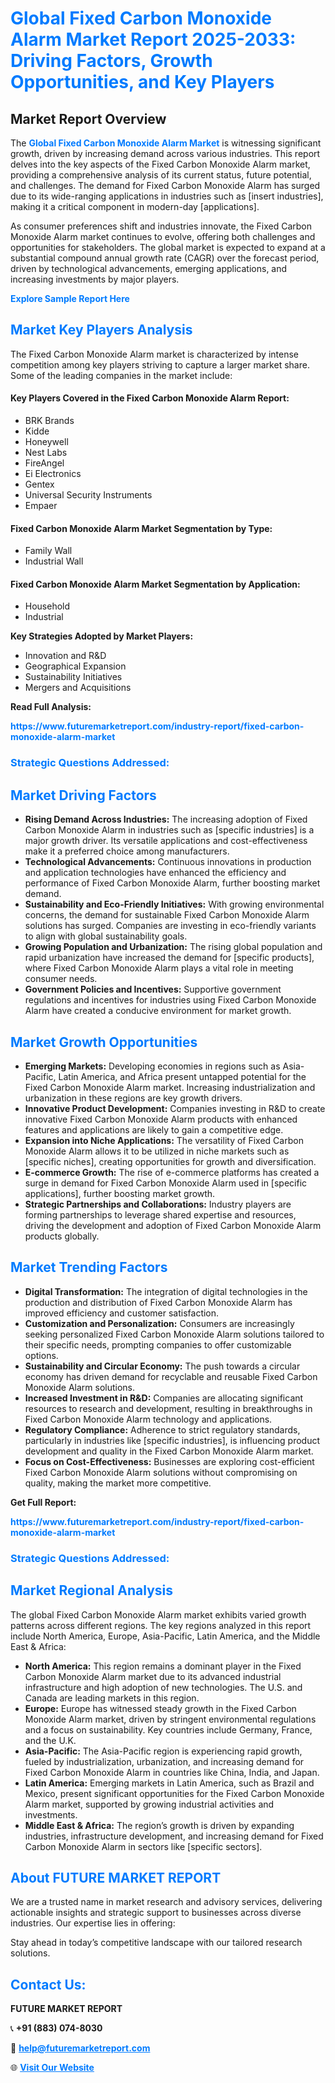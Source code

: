 <h1 style="color: #007BFF;">Global Fixed Carbon Monoxide Alarm Market Report 2025-2033: Driving Factors, Growth Opportunities, and Key Players</h1>

<section id="overview">
<h2>Market Report Overview</h2>
<p>The <a href="https://www.futuremarketreport.com/industry-report/fixed-carbon-monoxide-alarm-market" style="color: #007BFF; text-decoration: none;"><strong>Global Fixed Carbon Monoxide Alarm Market</strong></a> is witnessing significant growth, driven by increasing demand across various industries. This report delves into the key aspects of the Fixed Carbon Monoxide Alarm market, providing a comprehensive analysis of its current status, future potential, and challenges. The demand for Fixed Carbon Monoxide Alarm has surged due to its wide-ranging applications in industries such as [insert industries], making it a critical component in modern-day [applications].</p>
<p>As consumer preferences shift and industries innovate, the Fixed Carbon Monoxide Alarm market continues to evolve, offering both challenges and opportunities for stakeholders. The global market is expected to expand at a substantial compound annual growth rate (CAGR) over the forecast period, driven by technological advancements, emerging applications, and increasing investments by major players.</p>
</section>

<section id="overview">
<p><a href="https://www.futuremarketreport.com/request-sample/reportId=53053" style="color: #007BFF; text-decoration: none;"><strong>Explore Sample Report Here</strong></a></p>
</section>

<section id="key-players">
<h2 style="color: #007BFF;">Market Key Players Analysis</h2>
<p>The Fixed Carbon Monoxide Alarm market is characterized by intense competition among key players striving to capture a larger market share. Some of the leading companies in the market include:</p>
<h4>Key Players Covered in the Fixed Carbon Monoxide Alarm Report:</h4>
<ul><li>BRK Brands</li><li>Kidde</li><li>Honeywell</li><li>Nest Labs</li><li>FireAngel</li><li>Ei Electronics</li><li>Gentex</li><li>Universal Security Instruments</li><li>Empaer</li></ul>
<h4>Fixed Carbon Monoxide Alarm Market Segmentation by Type:</h4>
<ul><li>Family Wall</li><li>Industrial Wall</li></ul>

<h4>Fixed Carbon Monoxide Alarm Market Segmentation by Application:</h4>
<ul><li>Household</li><li>Industrial</li></ul>
<p><strong>Key Strategies Adopted by Market Players:</strong></p>
<ul>
<li>Innovation and R&D</li>
<li>Geographical Expansion</li>
<li>Sustainability Initiatives</li>
<li>Mergers and Acquisitions</li>
</ul>
</section>

<section>
<p><strong>Read Full Analysis: </strong></p><a href="https://www.futuremarketreport.com/industry-report/fixed-carbon-monoxide-alarm-market" style="color: #007BFF; text-decoration: none;"><strong>https://www.futuremarketreport.com/industry-report/fixed-carbon-monoxide-alarm-market</strong></a>
<h3 style="color: #007BFF;">Strategic Questions Addressed:</h3>
</section>

<section id="driving-factors">
<h2 style="color: #007BFF;">Market Driving Factors</h2>
<ul>
<li><strong>Rising Demand Across Industries:</strong> The increasing adoption of Fixed Carbon Monoxide Alarm in industries such as [specific industries] is a major growth driver. Its versatile applications and cost-effectiveness make it a preferred choice among manufacturers.</li>
<li><strong>Technological Advancements:</strong> Continuous innovations in production and application technologies have enhanced the efficiency and performance of Fixed Carbon Monoxide Alarm, further boosting market demand.</li>
<li><strong>Sustainability and Eco-Friendly Initiatives:</strong> With growing environmental concerns, the demand for sustainable Fixed Carbon Monoxide Alarm solutions has surged. Companies are investing in eco-friendly variants to align with global sustainability goals.</li>
<li><strong>Growing Population and Urbanization:</strong> The rising global population and rapid urbanization have increased the demand for [specific products], where Fixed Carbon Monoxide Alarm plays a vital role in meeting consumer needs.</li>
<li><strong>Government Policies and Incentives:</strong> Supportive government regulations and incentives for industries using Fixed Carbon Monoxide Alarm have created a conducive environment for market growth.</li>
</ul>
</section>

<section id="growth-opportunities">
<h2 style="color: #007BFF;">Market Growth Opportunities</h2>
<ul>
<li><strong>Emerging Markets:</strong> Developing economies in regions such as Asia-Pacific, Latin America, and Africa present untapped potential for the Fixed Carbon Monoxide Alarm market. Increasing industrialization and urbanization in these regions are key growth drivers.</li>
<li><strong>Innovative Product Development:</strong> Companies investing in R&D to create innovative Fixed Carbon Monoxide Alarm products with enhanced features and applications are likely to gain a competitive edge.</li>
<li><strong>Expansion into Niche Applications:</strong> The versatility of Fixed Carbon Monoxide Alarm allows it to be utilized in niche markets such as [specific niches], creating opportunities for growth and diversification.</li>
<li><strong>E-commerce Growth:</strong> The rise of e-commerce platforms has created a surge in demand for Fixed Carbon Monoxide Alarm used in [specific applications], further boosting market growth.</li>
<li><strong>Strategic Partnerships and Collaborations:</strong> Industry players are forming partnerships to leverage shared expertise and resources, driving the development and adoption of Fixed Carbon Monoxide Alarm products globally.</li>
</ul>
</section>

<section id="trending-factors">
<h2 style="color: #007BFF;">Market Trending Factors</h2>
<ul>
<li><strong>Digital Transformation:</strong> The integration of digital technologies in the production and distribution of Fixed Carbon Monoxide Alarm has improved efficiency and customer satisfaction.</li>
<li><strong>Customization and Personalization:</strong> Consumers are increasingly seeking personalized Fixed Carbon Monoxide Alarm solutions tailored to their specific needs, prompting companies to offer customizable options.</li>
<li><strong>Sustainability and Circular Economy:</strong> The push towards a circular economy has driven demand for recyclable and reusable Fixed Carbon Monoxide Alarm solutions.</li>
<li><strong>Increased Investment in R&D:</strong> Companies are allocating significant resources to research and development, resulting in breakthroughs in Fixed Carbon Monoxide Alarm technology and applications.</li>
<li><strong>Regulatory Compliance:</strong> Adherence to strict regulatory standards, particularly in industries like [specific industries], is influencing product development and quality in the Fixed Carbon Monoxide Alarm market.</li>
<li><strong>Focus on Cost-Effectiveness:</strong> Businesses are exploring cost-efficient Fixed Carbon Monoxide Alarm solutions without compromising on quality, making the market more competitive.</li>
</ul>
</section>

<section>
<p><strong>Get Full Report: </strong></p><a href="https://www.futuremarketreport.com/industry-report/fixed-carbon-monoxide-alarm-market" style="color: #007BFF; text-decoration: none;"><strong>https://www.futuremarketreport.com/industry-report/fixed-carbon-monoxide-alarm-market</strong></a>
<h3 style="color: #007BFF;">Strategic Questions Addressed:</h3>
</section>


<section id="regional-analysis">
<h2 style="color: #007BFF;">Market Regional Analysis</h2>
<p>The global Fixed Carbon Monoxide Alarm market exhibits varied growth patterns across different regions. The key regions analyzed in this report include North America, Europe, Asia-Pacific, Latin America, and the Middle East & Africa:</p>
<ul>
<li><strong>North America:</strong> This region remains a dominant player in the Fixed Carbon Monoxide Alarm market due to its advanced industrial infrastructure and high adoption of new technologies. The U.S. and Canada are leading markets in this region.</li>
<li><strong>Europe:</strong> Europe has witnessed steady growth in the Fixed Carbon Monoxide Alarm market, driven by stringent environmental regulations and a focus on sustainability. Key countries include Germany, France, and the U.K.</li>
<li><strong>Asia-Pacific:</strong> The Asia-Pacific region is experiencing rapid growth, fueled by industrialization, urbanization, and increasing demand for Fixed Carbon Monoxide Alarm in countries like China, India, and Japan.</li>
<li><strong>Latin America:</strong> Emerging markets in Latin America, such as Brazil and Mexico, present significant opportunities for the Fixed Carbon Monoxide Alarm market, supported by growing industrial activities and investments.</li>
<li><strong>Middle East & Africa:</strong> The region’s growth is driven by expanding industries, infrastructure development, and increasing demand for Fixed Carbon Monoxide Alarm in sectors like [specific sectors].</li>
</ul>
</section>

<footer>
<h2 style="color: #007BFF;">About FUTURE MARKET REPORT</h2>
<p>We are a trusted name in market research and advisory services, delivering actionable insights and strategic support to businesses across diverse industries. Our expertise lies in offering:</p>

<p>Stay ahead in today’s competitive landscape with our tailored research solutions.</p>

<h2 style="color: #007BFF;">Contact Us:</h2>
<p><strong>FUTURE MARKET REPORT</strong></p>
<p>📞 <strong>+91 (883) 074-8030</strong></p>
<p>📧 <strong><a href="mailto:help@futuremarketreport.com" style="color: #007BFF;">help@futuremarketreport.com</a></strong></p>
<p>🌐 <strong><a href="https://www.futuremarketreport.com/" style="color: #007BFF;">Visit Our Website</a></strong></p>
</footer>